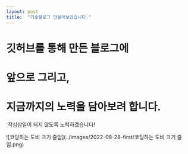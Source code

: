 ```yaml
---
layout: post
title:  "기술블로그 만들어보았습니다."
---
```


#   깃허브를 통해 만든 블로그에 

#   앞으로 그리고,

#   지금까지의 노력을 담아보려 합니다.

​     작심삼일이 되지 않도록 노력하겠습니다!



![코딩하는 도비 크기 줄임](../images/2022-08-28-first/코딩하는 도비 크기 줄임.png)
